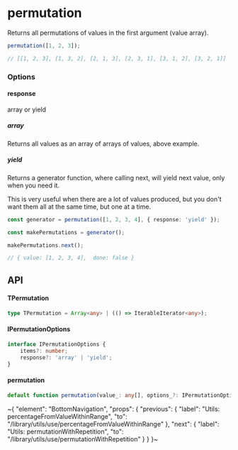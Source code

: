 
# permutation

Returns all permutations of values in the first argument (value array).

```ts
permutation([1, 2, 3]);

// [[1, 2, 3], [1, 3, 2], [2, 1, 3], [2, 3, 1], [3, 1, 2], [3, 2, 1]]
```

### Options

#### response

array or yield

##### array

Returns all values as an array of arrays of values, above example.

##### yield

Returns a generator function, where calling next, will yield next value, only when you need it.

This is very useful when there are a lot of values produced, but you don't want them all at the same time, but one at a time.

```ts
const generator = permutation([1, 2, 3, 4], { response: 'yield' });

const makePermutations = generator();

makePermutations.next();

// { value: [1, 2, 3, 4],  done: false }
```

## API

#### TPermutation

```ts
type TPermutation = Array<any> | (() => IterableIterator<any>);
```

#### IPermutationOptions

```ts
interface IPermutationOptions {
    items?: number;
    response?: 'array' | 'yield';
}
```

#### permutation

```ts
default function permutation(value_: any[], options_?: IPermutationOptions): TPermutation;
```


~{
  "element": "BottomNavigation",
  "props": {
    "previous": {
      "label": "Utils: percentageFromValueWithinRange",
      "to": "/library/utils/use/percentageFromValueWithinRange"
    },
    "next": {
      "label": "Utils: permutationWithRepetition",
      "to": "/library/utils/use/permutationWithRepetition"
    }
  }
}~
